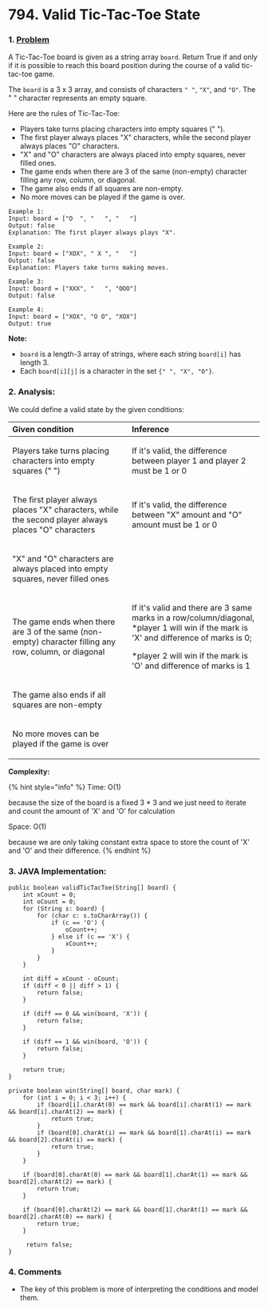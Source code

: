 # 794. Valid Tic-Tac-Toe State

### 1. [Problem](https://leetcode.com/problems/valid-tic-tac-toe-state/description/)

A Tic-Tac-Toe board is given as a string array `board`. Return True if and only if it is possible to reach this board position during the course of a valid tic-tac-toe game.

The `board` is a 3 x 3 array, and consists of characters `" "`, `"X"`, and `"O"`.  The " " character represents an empty square.

Here are the rules of Tic-Tac-Toe:

* Players take turns placing characters into empty squares \(" "\).
* The first player always places "X" characters, while the second player always places "O" characters.
* "X" and "O" characters are always placed into empty squares, never filled ones.
* The game ends when there are 3 of the same \(non-empty\) character filling any row, column, or diagonal.
* The game also ends if all squares are non-empty.
* No more moves can be played if the game is over.

```text
Example 1:
Input: board = ["O  ", "   ", "   "]
Output: false
Explanation: The first player always plays "X".

Example 2:
Input: board = ["XOX", " X ", "   "]
Output: false
Explanation: Players take turns making moves.

Example 3:
Input: board = ["XXX", "   ", "OOO"]
Output: false

Example 4:
Input: board = ["XOX", "O O", "XOX"]
Output: true
```

**Note:**

* `board` is a length-3 array of strings, where each string `board[i]` has length 3.
* Each `board[i][j]` is a character in the set `{" ", "X", "O"}`.



### **2. Analysis:** 

 We could define a valid state by the given conditions:

<table>
  <thead>
    <tr>
      <th style="text-align:left">Given condition</th>
      <th style="text-align:left">Inference</th>
    </tr>
  </thead>
  <tbody>
    <tr>
      <td style="text-align:left">
        <p></p>
        <p>Players take turns placing characters into empty squares (&quot; &quot;)</p>
      </td>
      <td style="text-align:left">
        <p></p>
        <p>If it&apos;s valid, the difference between player 1 and player 2 must
          be 1 or 0</p>
      </td>
    </tr>
    <tr>
      <td style="text-align:left">
        <p></p>
        <p>The first player always places &quot;X&quot; characters, while the second
          player always places &quot;O&quot; characters</p>
      </td>
      <td style="text-align:left">If it&apos;s valid, the difference between &quot;X&quot; amount and &quot;O&quot;
        amount must be 1 or 0</td>
    </tr>
    <tr>
      <td style="text-align:left">
        <p></p>
        <p>&quot;X&quot; and &quot;O&quot; characters are always placed into empty
          squares, never filled ones</p>
      </td>
      <td style="text-align:left"></td>
    </tr>
    <tr>
      <td style="text-align:left">
        <p></p>
        <p>The game ends when there are 3 of the same (non-empty) character filling
          any row, column, or diagonal</p>
      </td>
      <td style="text-align:left">
        <p>If it&apos;s valid and there are 3 same marks in a row/column/diagonal,
          <br
          />*player 1 will win if the mark is &apos;X&apos; and difference of marks
          is 0;</p>
        <p>*player 2 will win if the mark is &apos;O&apos; and difference of marks
          is 1</p>
      </td>
    </tr>
    <tr>
      <td style="text-align:left">
        <p></p>
        <p>The game also ends if all squares are non-empty</p>
      </td>
      <td style="text-align:left"></td>
    </tr>
    <tr>
      <td style="text-align:left">
        <p></p>
        <p>No more moves can be played if the game is over</p>
      </td>
      <td style="text-align:left"></td>
    </tr>
  </tbody>
</table>

**Complexity:**

{% hint style="info" %}
Time: O\(1\)

because the size of the board is a fixed 3 \* 3 and we just need to iterate and count the amount of 'X' and 'O' for calculation

Space: O\(1\)

because we are only taking constant extra space to store the count of 'X' and 'O' and their difference.
{% endhint %}



### 3. JAVA Implementation:

```text
public boolean validTicTacToe(String[] board) {
    int xCount = 0;
    int oCount = 0;
    for (String s: board) {
        for (char c: s.toCharArray()) {
            if (c == 'O') {
                oCount++;
            } else if (c == 'X') {
                xCount++;
            }
        }
    }
    
    int diff = xCount - oCount;
    if (diff < 0 || diff > 1) {
        return false;
    }
    
    if (diff == 0 && win(board, 'X')) {
        return false;
    }
    
    if (diff == 1 && win(board, 'O')) {
        return false;
    }

    return true;
}

private boolean win(String[] board, char mark) {
    for (int i = 0; i < 3; i++) {
        if (board[i].charAt(0) == mark && board[i].charAt(1) == mark && board[i].charAt(2) == mark) {
            return true;
        }
        if (board[0].charAt(i) == mark && board[1].charAt(i) == mark && board[2].charAt(i) == mark) {
            return true;
        }        
    }
    
    if (board[0].charAt(0) == mark && board[1].charAt(1) == mark && board[2].charAt(2) == mark) {
        return true;
    }
    
    if (board[0].charAt(2) == mark && board[1].charAt(1) == mark && board[2].charAt(0) == mark) {
        return true;
    }   
    
     return false; 
}
```



### 4. Comments

* The key of this problem is more of interpreting the conditions and model them.


